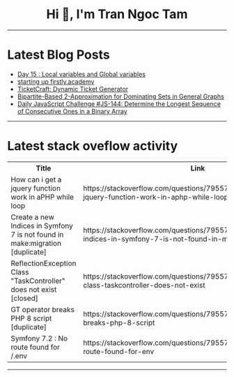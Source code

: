<h1 align="center">Hi 👋, I'm Tran Ngoc Tam</h1>

---

# Latest Blog Posts 
<!-- BLOG-POST-LIST:START -->
- [Day 15 : Local variables and Global variables](https://dev.to/sangamithra_k_78d83d6fb9d/day-15-local-variables-and-global-variables-3gj8)
- [starting up firstly.academy](https://dev.to/charlescrowley/starting-up-firstlyacademy-50ci)
- [TicketCraft: Dynamic Ticket Generator](https://dev.to/musliu2kul/ticketcraft-dynamic-ticket-generator-3kge)
- [Bipartite-Based 2-Approximation for Dominating Sets in General Graphs](https://dev.to/frank_vega_987689489099bf/bipartite-based-2-approximation-for-dominating-sets-in-general-graphs-l5g)
- [Daily JavaScript Challenge #JS-144: Determine the Longest Sequence of Consecutive Ones in a Binary Array](https://dev.to/dpc/daily-javascript-challenge-js-144-determine-the-longest-sequence-of-consecutive-ones-in-a-binary-4dho)
<!-- BLOG-POST-LIST:END -->

---

# Latest stack oveflow activity
<table>
  <tr><th>Title</th><th>Link</th></tr>
  <!-- STACKOVERFLOW:START --><tr><td>How can i get a jquery function work in aPHP while loop</td><td>https://stackoverflow.com/questions/79557425/how-can-i-get-a-jquery-function-work-in-aphp-while-loop</td></tr><tr><td>Create a new Indices in Symfony 7 is not found in make:migration [duplicate]</td><td>https://stackoverflow.com/questions/79557101/create-a-new-indices-in-symfony-7-is-not-found-in-makemigration</td></tr><tr><td>ReflectionException Class &quot;TaskController&quot; does not exist [closed]</td><td>https://stackoverflow.com/questions/79557056/reflectionexception-class-taskcontroller-does-not-exist</td></tr><tr><td>GT operator breaks PHP 8 script [duplicate]</td><td>https://stackoverflow.com/questions/79557040/gt-operator-breaks-php-8-script</td></tr><tr><td>Symfony 7.2 : No route found for /.env</td><td>https://stackoverflow.com/questions/79557006/symfony-7-2-no-route-found-for-env</td></tr><!-- STACKOVERFLOW:END -->
</table>

---


